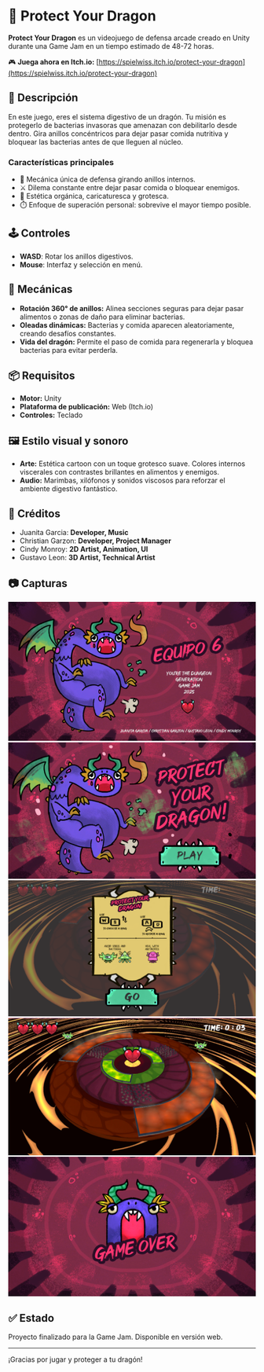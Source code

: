 # 🐉 Protect Your Dragon

**Protect Your Dragon** es un videojuego de defensa arcade creado en Unity durante una Game Jam en un tiempo estimado de 48-72 horas.

🎮 **Juega ahora en Itch.io:** [https://spielwiss.itch.io/protect-your-dragon](https://spielwiss.itch.io/protect-your-dragon)

## 🧠 Descripción

En este juego, eres el sistema digestivo de un dragón. Tu misión es protegerlo de bacterias invasoras que amenazan con debilitarlo desde dentro. Gira anillos concéntricos para dejar pasar comida nutritiva y bloquear las bacterias antes de que lleguen al núcleo.

### Características principales

- 🎯 Mecánica única de defensa girando anillos internos.
- ⚔️ Dilema constante entre dejar pasar comida o bloquear enemigos.
- 🧪 Estética orgánica, caricaturesca y grotesca.
- ⏱️ Enfoque de superación personal: sobrevive el mayor tiempo posible.

## 🕹️ Controles

- **WASD**: Rotar los anillos digestivos.
- **Mouse**: Interfaz y selección en menú.

## 🧩 Mecánicas

- **Rotación 360° de anillos:** Alinea secciones seguras para dejar pasar alimentos o zonas de daño para eliminar bacterias.
- **Oleadas dinámicas:** Bacterias y comida aparecen aleatoriamente, creando desafíos constantes.
- **Vida del dragón:** Permite el paso de comida para regenerarla y bloquea bacterias para evitar perderla.

## 📦 Requisitos

- **Motor:** Unity
- **Plataforma de publicación:** Web (Itch.io)
- **Controles:** Teclado

## 🖼️ Estilo visual y sonoro

- **Arte:** Estética cartoon con un toque grotesco suave. Colores internos viscerales con contrastes brillantes en alimentos y enemigos.
- **Audio:** Marimbas, xilófonos y sonidos viscosos para reforzar el ambiente digestivo fantástico.

## 👥 Créditos

- Juanita Garcia: **Developer, Music**
- Christian Garzon: **Developer, Project Manager**
- Cindy Monroy: **2D Artist, Animation, UI**
- Gustavo Leon: **3D Artist, Technical Artist**

## 📷 Capturas

![Screenshot](./screenshots/Screenshot5.png)
![Screenshot](./screenshots/Screenshot4.png)
![Screenshot](./screenshots/Screenshot1.png)
![Screenshot](./screenshots/Screenshot2.png)
![Screenshot](./screenshots/Screenshot3.png)

## ✅ Estado

Proyecto finalizado para la Game Jam. Disponible en versión web.

---

¡Gracias por jugar y proteger a tu dragón!

